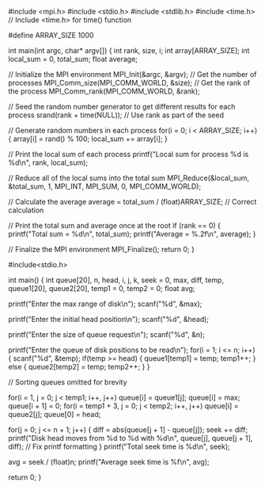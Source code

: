 #include <mpi.h>
#include <stdio.h>
#include <stdlib.h>
#include <time.h> // Include <time.h> for time() function

#define ARRAY_SIZE 1000

int main(int argc, char* argv[]) {
  int rank, size, i;
  int array[ARRAY_SIZE];
  int local_sum = 0, total_sum;
  float average;
  
  // Initialize the MPI environment
  MPI_Init(&argc, &argv);
  // Get the number of processes
  MPI_Comm_size(MPI_COMM_WORLD, &size);
  // Get the rank of the process
  MPI_Comm_rank(MPI_COMM_WORLD, &rank);

  // Seed the random number generator to get different results for each process
  srand(rank + time(NULL)); // Use rank as part of the seed
  
  // Generate random numbers in each process
  for(i = 0; i < ARRAY_SIZE; i++) {
      array[i] = rand() % 100;
      local_sum += array[i];
  }

  // Print the local sum of each process
  printf("Local sum for process %d is %d\n", rank, local_sum);

  // Reduce all of the local sums into the total sum
  MPI_Reduce(&local_sum, &total_sum, 1, MPI_INT, MPI_SUM, 0, MPI_COMM_WORLD);

  // Calculate the average
  average = total_sum / (float)ARRAY_SIZE; // Correct calculation

  // Print the total sum and average once at the root
  if (rank == 0) {
      printf("Total sum = %d\n", total_sum);
      printf("Average = %.2f\n", average);
  }

  // Finalize the MPI environment
  MPI_Finalize();
  return 0;
}


#include<stdio.h>

int main() {
  int queue[20], n, head, i, j, k, seek = 0, max, diff, temp, queue1[20], queue2[20], temp1 = 0, temp2 = 0;
  float avg;
  
  printf("Enter the max range of disk\n");
  scanf("%d", &max);
  
  printf("Enter the initial head position\n");
  scanf("%d", &head);
  
  printf("Enter the size of queue request\n");
  scanf("%d", &n);
  
  printf("Enter the queue of disk positions to be read\n");
  for(i = 1; i <= n; i++) {
      scanf("%d", &temp);
      if(temp >= head) {
          queue1[temp1] = temp;
          temp1++;
      } else {
          queue2[temp2] = temp;
          temp2++;
      }
  }

  // Sorting queues omitted for brevity

  for(i = 1, j = 0; j < temp1; i++, j++)
      queue[i] = queue1[j];
  queue[i] = max;
  queue[i + 1] = 0;
  for(i = temp1 + 3, j = 0; j < temp2; i++, j++)
      queue[i] = queue2[j];
  queue[0] = head;
  
  for(j = 0; j <= n + 1; j++) {
      diff = abs(queue[j + 1] - queue[j]);
      seek += diff;
      printf("Disk head moves from %d to %d with %d\n", queue[j], queue[j + 1], diff); // Fix printf formatting
  }
  printf("Total seek time is %d\n", seek);
  
  avg = seek / (float)n;
  printf("Average seek time is %f\n", avg);
  
  return 0;
}

